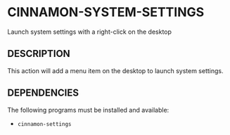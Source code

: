CINNAMON-SYSTEM-SETTINGS
========================

Launch system settings with a right-click on the desktop

DESCRIPTION
-----------

This action will add a menu item on the desktop to launch system settings.

DEPENDENCIES
------------

The following programs must be installed and available:

* `cinnamon-settings`
